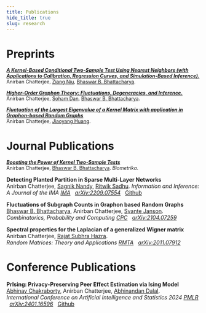 ```yaml
---
title: Publications
hide_title: true
slug: research
---
```


<link rel="stylesheet" href="https://cdn.jsdelivr.net/gh/jpswalsh/academicons@1/css/academicons.min.css">

# Preprints

<span style="font-size: 0.9em; font-weight: bold;">*[_A Kernel-Based Conditional Two-Sample Test Using Nearest Neighbors (with Applications to Calibration, Regression Curves, and Simulation-Based Inference)._](https://arxiv.org/abs/2407.16550)*</span>  
<span style="font-size: 0.9em;">Anirban Chatterjee, [Ziang Niu](https://ziangniu6.github.io/), [Bhaswar B. Bhattacharya](http://www-stat.wharton.upenn.edu/~bhaswar/index.html). [<i class="ai ai-arxiv ai"></i>](https://arxiv.org/abs/2407.16550) &nbsp; [<i class="fab fa-github"></i>](https://github.com/anirbanc96/ECMMD-CondTwoSamp)</span>

<span style="font-size: 0.9em; font-weight: bold;">*[_Higher-Order Graphon Theory: Fluctuations, Degeneracies, and Inference._](https://arxiv.org/abs/2404.13822)*</span>     
<span style="font-size: 0.9em;">Anirban Chatterjee, [Soham Dan](https://sdan2.github.io/), [Bhaswar B. Bhattacharya](http://www-stat.wharton.upenn.edu/~bhaswar/index.html). [<i class="ai ai-arxiv ai"></i>](https://arxiv.org/abs/2404.13822)</span>


<span style="font-size: 0.9em; font-weight: bold;">*[_Fluctuation of the Largest Eigenvalue of a Kernel Matrix with application in Graphon-based Random Graphs_](https://arxiv.org/abs/2401.01866)*</span>     
<span style="font-size: 0.9em;">Anirban Chatterjee, [Jiaoyang Huang](https://jiaoyang.github.io/). [<i class="ai ai-arxiv ai"></i>](https://arxiv.org/abs/2401.01866)</span>

# Journal Publications

<span style="font-size: 0.9em; font-weight: bold;">*[_Boosting the Power of Kernel Two-Sample Tests_](https://doi.org/10.1093/biomet/asae048)*</span>     
<span style="font-size: 0.9em;">Anirban Chatterjee, [Bhaswar B. Bhattacharya](http://www-stat.wharton.upenn.edu/~bhaswar/index.html). *Biometrika*. [<i class="fa-solid fa-book"></i>](https://doi.org/10.1093/biomet/asae048) &nbsp; [<i class="ai ai-arxiv ai"></i>](https://arxiv.org/abs/2302.10687) &nbsp; [<i class="fab fa-github"></i>](https://github.com/anirbanc96/MMMD-boost-kernel-two-sample)</span>

**Detecting Planted Partition in Sparse Multi-Layer Networks**     
Anirban Chatterjee, [Sagnik Nandy](https://sagnik-nandy.github.io/), [Ritwik Sadhu](https://scholar.google.co.in/citations?user=6TI7KmgAAAAJ&hl=en).
<sm>
*Information and Inference: A Journal of the IMA*
</sm>
<sm>
[<i class="fa-solid fa-book"></i> *IMA*](https://academic.oup.com/imaiai/article/13/3/iaae019/7726402) &nbsp;
[<i class="ai ai-arxiv ai"></i> *arXiv:2209.07554*](https://arxiv.org/abs/2209.07554)  &nbsp;
[<i class="fab fa-github"></i> Github](https://github.com/anirbanc96/Sparse-MCSBM)
</sm>


**Fluctuations of Subgraph Counts in Graphon based Random Graphs**     
[Bhaswar B. Bhattacharya](http://www-stat.wharton.upenn.edu/~bhaswar/index.html), Anirban Chatterjee, [Svante Janson](https://www.katalog.uu.se/profile/?id=XX2949).         
<sm>
*Combinatorics, Probability and Computing*
</sm>
<sm>
[<i class="fa-solid fa-book"></i> *CPC*](https://doi.org/10.1017/S0963548322000335) &nbsp;
[<i class="ai ai-arxiv ai"></i> *arXiv:2104.07259*](https://arxiv.org/abs/2104.07259)
</sm>

**Spectral properties for the Laplacian of a generalized Wigner matrix**     
Anirban Chatterjee, [Rajat Subhra Hazra](https://sites.google.com/site/rshazra/).         
<sm>
*Random Matrices: Theory and Applications*
</sm>
<sm>
[<i class="fa-solid fa-book"></i> *RMTA*](https://doi.org/10.1142/S2010326322500265) &nbsp;
[<i class="ai ai-arxiv ai"></i> *arXiv:2011.07912*](https://arxiv.org/abs/2011.07912)
</sm>

# Conference Publications
 
 **PrIsing: Privacy-Preserving Peer Effect Estimation via Ising Model**
 <br>
 [Abhinav Chakraborty](https://statistics.wharton.upenn.edu/profile/abch/), Anirban Chatterjee, [Abhinandan Dalal](https://statistics.wharton.upenn.edu/profile/abdalal/).         
<sm>
*International Conference on Artificial Intelligence and Statistics 2024*
</sm>
<sm>
[<i class="fa-solid fa-book"></i> *PMLR*](https://proceedings.mlr.press/v238/chakraborty24a.html) &nbsp;
[<i class="ai ai-arxiv ai"></i> *arXiv:2401.16596*](https://arxiv.org/abs/2401.16596) &nbsp;
[<i class="fab fa-github"></i> Github](https://github.com/anirbanc96/PrIsing)

</sm>
 
<!-- Add a style tag with CSS to control the layout -->
<style>
  .content-container {
    display: flex;
    align-items: flex-start;
  }
  .text-container {
    flex-grow: 1;
  }

  .side-image {
    margin-top: 5px;
    margin-left: 30px; /* Adjust the space between the image and the text */
    max-width: 40%; /* Adjust the width of the image */
    border-radius: 2%; /* Make the image circular */
    overflow: hidden; /* Hide anything outside of the circle */
  }

  /* Responsive design for smaller screens */
  @media (max-width: 768px) {
    .side-image {
      max-width: 100%;
      margin-left: 0;
      margin-bottom: 20px;
    }

    .content-container {
      flex-direction: column;
    }
  }
</style>